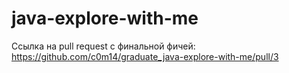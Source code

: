 # java-explore-with-me
Ссылка на pull request с финальной фичей:
https://github.com/c0m14/graduate_java-explore-with-me/pull/3
